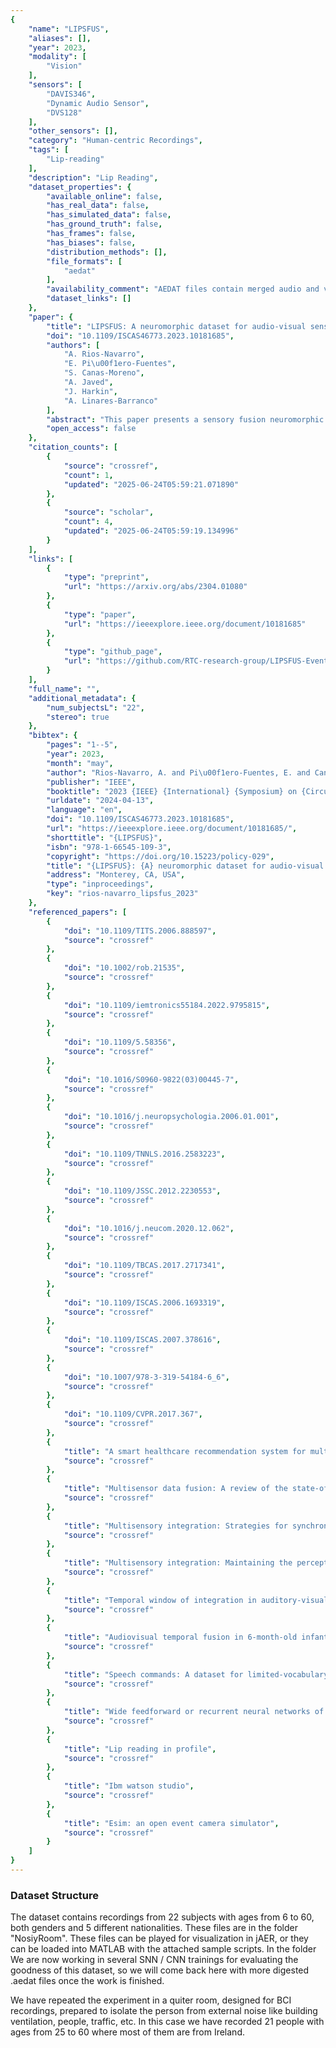 ```yaml
---
{
    "name": "LIPSFUS",
    "aliases": [],
    "year": 2023,
    "modality": [
        "Vision"
    ],
    "sensors": [
        "DAVIS346",
        "Dynamic Audio Sensor",
        "DVS128"
    ],
    "other_sensors": [],
    "category": "Human-centric Recordings",
    "tags": [
        "Lip-reading"
    ],
    "description": "Lip Reading",
    "dataset_properties": {
        "available_online": false,
        "has_real_data": false,
        "has_simulated_data": false,
        "has_ground_truth": false,
        "has_frames": false,
        "has_biases": false,
        "distribution_methods": [],
        "file_formats": [
            "aedat"
        ],
        "availability_comment": "AEDAT files contain merged audio and video streams. No dataset link in Github Repository.",
        "dataset_links": []
    },
    "paper": {
        "title": "LIPSFUS: A neuromorphic dataset for audio-visual sensory fusion of lip reading",
        "doi": "10.1109/ISCAS46773.2023.10181685",
        "authors": [
            "A. Rios-Navarro",
            "E. Pi\u00f1ero-Fuentes",
            "S. Canas-Moreno",
            "A. Javed",
            "J. Harkin",
            "A. Linares-Barranco"
        ],
        "abstract": "This paper presents a sensory fusion neuromorphic dataset collected with precise temporal synchronization using a set of Address-Event-Representation sensors and tools. The target application is the lip reading of several keywords for different machine learning applications, such as digits, robotic commands, and auxiliary rich phonetic short words. The dataset is enlarged with a spiking version of an audio-visual lip reading dataset collected with frame-based cameras. LIPSFUS is publicly available and it has been validated with a deep learning architecture for audio and visual classification. It is intended for sensory fusion architectures based on both artificial and spiking neural network algorithms.",
        "open_access": false
    },
    "citation_counts": [
        {
            "source": "crossref",
            "count": 1,
            "updated": "2025-06-24T05:59:21.071890"
        },
        {
            "source": "scholar",
            "count": 4,
            "updated": "2025-06-24T05:59:19.134996"
        }
    ],
    "links": [
        {
            "type": "preprint",
            "url": "https://arxiv.org/abs/2304.01080"
        },
        {
            "type": "paper",
            "url": "https://ieeexplore.ieee.org/document/10181685"
        },
        {
            "type": "github_page",
            "url": "https://github.com/RTC-research-group/LIPSFUS-Event-driven-dataset/"
        }
    ],
    "full_name": "",
    "additional_metadata": {
        "num_subjectsL": "22",
        "stereo": true
    },
    "bibtex": {
        "pages": "1--5",
        "year": 2023,
        "month": "may",
        "author": "Rios-Navarro, A. and Pi\u00f1ero-Fuentes, E. and Canas-Moreno, S. and Javed, A. and Harkin, J. and Linares-Barranco, A.",
        "publisher": "IEEE",
        "booktitle": "2023 {IEEE} {International} {Symposium} on {Circuits} and {Systems} ({ISCAS})",
        "urldate": "2024-04-13",
        "language": "en",
        "doi": "10.1109/ISCAS46773.2023.10181685",
        "url": "https://ieeexplore.ieee.org/document/10181685/",
        "shorttitle": "{LIPSFUS}",
        "isbn": "978-1-66545-109-3",
        "copyright": "https://doi.org/10.15223/policy-029",
        "title": "{LIPSFUS}: {A} neuromorphic dataset for audio-visual sensory fusion of lip reading",
        "address": "Monterey, CA, USA",
        "type": "inproceedings",
        "key": "rios-navarro_lipsfus_2023"
    },
    "referenced_papers": [
        {
            "doi": "10.1109/TITS.2006.888597",
            "source": "crossref"
        },
        {
            "doi": "10.1002/rob.21535",
            "source": "crossref"
        },
        {
            "doi": "10.1109/iemtronics55184.2022.9795815",
            "source": "crossref"
        },
        {
            "doi": "10.1109/5.58356",
            "source": "crossref"
        },
        {
            "doi": "10.1016/S0960-9822(03)00445-7",
            "source": "crossref"
        },
        {
            "doi": "10.1016/j.neuropsychologia.2006.01.001",
            "source": "crossref"
        },
        {
            "doi": "10.1109/TNNLS.2016.2583223",
            "source": "crossref"
        },
        {
            "doi": "10.1109/JSSC.2012.2230553",
            "source": "crossref"
        },
        {
            "doi": "10.1016/j.neucom.2020.12.062",
            "source": "crossref"
        },
        {
            "doi": "10.1109/TBCAS.2017.2717341",
            "source": "crossref"
        },
        {
            "doi": "10.1109/ISCAS.2006.1693319",
            "source": "crossref"
        },
        {
            "doi": "10.1109/ISCAS.2007.378616",
            "source": "crossref"
        },
        {
            "doi": "10.1007/978-3-319-54184-6_6",
            "source": "crossref"
        },
        {
            "doi": "10.1109/CVPR.2017.367",
            "source": "crossref"
        },
        {
            "title": "A smart healthcare recommendation system for multidisciplinary diabetes patients with data fusion based on deep ensemble learning",
            "source": "crossref"
        },
        {
            "title": "Multisensor data fusion: A review of the state-of-the-art",
            "source": "crossref"
        },
        {
            "title": "Multisensory integration: Strategies for synchronization",
            "source": "crossref"
        },
        {
            "title": "Multisensory integration: Maintaining the perception of synchrony",
            "source": "crossref"
        },
        {
            "title": "Temporal window of integration in auditory-visual speech perception",
            "source": "crossref"
        },
        {
            "title": "Audiovisual temporal fusion in 6-month-old infants",
            "source": "crossref"
        },
        {
            "title": "Speech commands: A dataset for limited-vocabulary speech recognition",
            "source": "crossref"
        },
        {
            "title": "Wide feedforward or recurrent neural networks of any architecture are gaussian processes",
            "source": "crossref"
        },
        {
            "title": "Lip reading in profile",
            "source": "crossref"
        },
        {
            "title": "Ibm watson studio",
            "source": "crossref"
        },
        {
            "title": "Esim: an open event camera simulator",
            "source": "crossref"
        }
    ]
}
---
```


### Dataset Structure

The dataset contains recordings from 22 subjects with ages from 6 to 60, both genders and 5 different nationalities. These files are in the folder "NosiyRoom". These files can be played for visualization in jAER, or they can be loaded into MATLAB with the attached sample scripts. In the folder We are now working in several SNN / CNN trainings for evaluating the goodness of this dataset, so we will come back here with more digested .aedat files once the work is finished.

We have repeated the experiment in a quiter room, designed for BCI recordings, prepared to isolate the person from external noise like building ventilation, people, traffic, etc. In this case we have recorded 21 people with ages from 25 to 60 where most of them are from Ireland.
